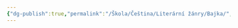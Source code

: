 ```yaml
---
{"dg-publish":true,"permalink":"/Škola/Čeština/Literární žánry/Bajka/","created":"2023-12-04T19:18:51.146+01:00","updated":"2024-03-13T18:24:05.856+01:00"}
---
```


